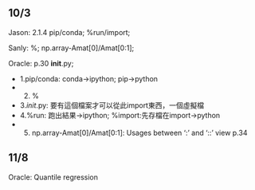 ## 10/3

Jason: 2.1.4 pip/conda; %run/import; 

Sanly: %; np.array-Amat[0]/Amat[0:1];

Oracle: p.30 __init__.py;

* 1.pip/conda: conda->ipython; pip->python
* 2. %
* 3._init_.py: 要有這個檔案才可以從此import東西，一個虛擬檔
* 4.%run: 跑出結果->ipython; %import:先存檔在import->python
* 5. np.array-Amat[0]/Amat[0:1]: Usages between ‘:’ and ‘::’ view p.34

## 11/8

Oracle: Quantile regression


